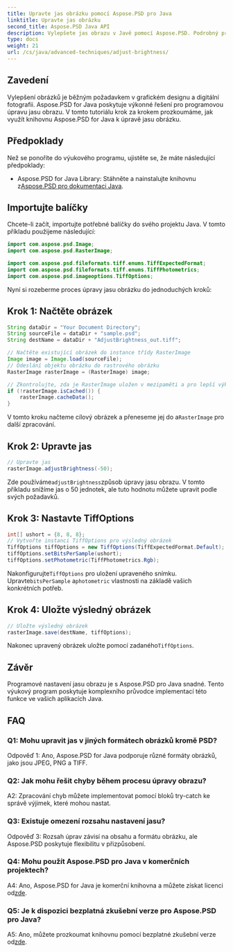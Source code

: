 ```yaml
---
title: Upravte jas obrázku pomocí Aspose.PSD pro Java
linktitle: Upravte jas obrázku
second_title: Aspose.PSD Java API
description: Vylepšete jas obrazu v Javě pomocí Aspose.PSD. Podrobný průvodce programovým nastavením jasu obrazu.
type: docs
weight: 21
url: /cs/java/advanced-techniques/adjust-brightness/
---
```

## Zavedení

Vylepšení obrázků je běžným požadavkem v grafickém designu a digitální fotografii. Aspose.PSD for Java poskytuje výkonné řešení pro programovou úpravu jasu obrazu. V tomto tutoriálu krok za krokem prozkoumáme, jak využít knihovnu Aspose.PSD for Java k úpravě jasu obrázku.

## Předpoklady

Než se ponoříte do výukového programu, ujistěte se, že máte následující předpoklady:

-  Aspose.PSD for Java Library: Stáhněte a nainstalujte knihovnu z[Aspose.PSD pro dokumentaci Java](https://reference.aspose.com/psd/java/).

## Importujte balíčky

Chcete-li začít, importujte potřebné balíčky do svého projektu Java. V tomto příkladu použijeme následující:

```java
import com.aspose.psd.Image;
import com.aspose.psd.RasterImage;

import com.aspose.psd.fileformats.tiff.enums.TiffExpectedFormat;
import com.aspose.psd.fileformats.tiff.enums.TiffPhotometrics;
import com.aspose.psd.imageoptions.TiffOptions;
```

Nyní si rozeberme proces úpravy jasu obrázku do jednoduchých kroků:

## Krok 1: Načtěte obrázek

```java
String dataDir = "Your Document Directory";
String sourceFile = dataDir + "sample.psd";
String destName = dataDir + "AdjustBrightness_out.tiff";

// Načtěte existující obrázek do instance třídy RasterImage
Image image = Image.load(sourceFile);
// Odeslání objektu obrázku do rastrového obrázku
RasterImage rasterImage = (RasterImage) image;

// Zkontrolujte, zda je RasterImage uložen v mezipaměti a pro lepší výkon uložte RasterImage do mezipaměti
if (!rasterImage.isCached()) {
    rasterImage.cacheData();
}
```

 V tomto kroku načteme cílový obrázek a přeneseme jej do a`RasterImage` pro další zpracování.

## Krok 2: Upravte jas

```java
// Upravte jas
rasterImage.adjustBrightness(-50);
```

 Zde používáme`adjustBrightness`způsob úpravy jasu obrazu. V tomto příkladu snížíme jas o 50 jednotek, ale tuto hodnotu můžete upravit podle svých požadavků.

## Krok 3: Nastavte TiffOptions

```java
int[] ushort = {8, 8, 8};
// Vytvořte instanci TiffOptions pro výsledný obrázek
TiffOptions tiffOptions = new TiffOptions(TiffExpectedFormat.Default);
tiffOptions.setBitsPerSample(ushort);
tiffOptions.setPhotometric(TiffPhotometrics.Rgb);
```

 Nakonfigurujte`TiffOptions` pro uložení upraveného snímku. Upravte`bitsPerSample` a`photometric` vlastnosti na základě vašich konkrétních potřeb.

## Krok 4: Uložte výsledný obrázek

```java
// Uložte výsledný obrázek
rasterImage.save(destName, tiffOptions);
```

 Nakonec upravený obrázek uložte pomocí zadaného`TiffOptions`.

## Závěr

Programové nastavení jasu obrazu je s Aspose.PSD pro Java snadné. Tento výukový program poskytuje komplexního průvodce implementací této funkce ve vašich aplikacích Java.

## FAQ

### Q1: Mohu upravit jas v jiných formátech obrázků kromě PSD?

Odpověď 1: Ano, Aspose.PSD for Java podporuje různé formáty obrázků, jako jsou JPEG, PNG a TIFF.

### Q2: Jak mohu řešit chyby během procesu úpravy obrazu?

A2: Zpracování chyb můžete implementovat pomocí bloků try-catch ke správě výjimek, které mohou nastat.

### Q3: Existuje omezení rozsahu nastavení jasu?

Odpověď 3: Rozsah úprav závisí na obsahu a formátu obrázku, ale Aspose.PSD poskytuje flexibilitu v přizpůsobení.

### Q4: Mohu použít Aspose.PSD pro Java v komerčních projektech?

 A4: Ano, Aspose.PSD for Java je komerční knihovna a můžete získat licenci od[zde](https://purchase.aspose.com/buy).

### Q5: Je k dispozici bezplatná zkušební verze pro Aspose.PSD pro Java?

 A5: Ano, můžete prozkoumat knihovnu pomocí bezplatné zkušební verze od[zde](https://releases.aspose.com/).